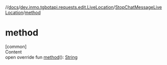 //[docs](../../../index.md)/[dev.inmo.tgbotapi.requests.edit.LiveLocation](../index.md)/[StopChatMessageLiveLocation](index.md)/[method](method.md)



# method  
[common]  
Content  
open override fun [method](method.md)(): [String](https://kotlinlang.org/api/latest/jvm/stdlib/kotlin/-string/index.html)  



